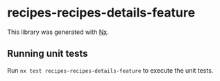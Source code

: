 # recipes-recipes-details-feature

This library was generated with [Nx](https://nx.dev).

## Running unit tests

Run `nx test recipes-recipes-details-feature` to execute the unit tests.
